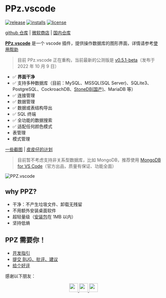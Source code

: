 # PPz.vscode
[![release](https://img.shields.io/github/release/ppz-pro/ppz.vscode)](https://github.com/ppz-pro/ppz.vscode/releases)
[![installs](https://img.shields.io/visual-studio-marketplace/i/ppz.ppz)](https://marketplace.visualstudio.com/items?itemName=ppz.ppz)
[![license](https://img.shields.io/github/license/ppz-pro/ppz.vscode)](https://github.com/ppz-pro/ppz.vscode/blob/main/LICENSE)

[github 仓库](https://github.com/ppz-pro/ppz.vscode) | [微软商店](https://marketplace.visualstudio.com/items?itemName=ppz.ppz) | [国内仓库](https://gitee.com/ppz-pro/ppz.vscode)

[**PPz.vscode**](https://marketplace.visualstudio.com/items?itemName=ppz.ppz) 是一个 vscode 插件，提供操作数据库的图形界面，详情请参考[使用帮助](https://gitee.com/ppz-pro/ppz.vscode/wikis/%E4%BD%BF%E7%94%A8%E5%B8%AE%E5%8A%A9)  

> 目前 PPz.vscode 正在重构，当前最新的公测版是 [v0.5.1-beta](https://github.com/ppz-pro/PPz.vscode/tree/v0.5.1-beta)（发布于 2022 年 10 月 9 日）

+ ✅ **界面干净**
+ ✅ 支持多种数据库（目前：MySQL、MSSQL(SQL Server)、SQLite3、PostgreSQL、CockroachDB、[StoneDB(国产)](https://www.stoneatom.com/StoneDB)、MariaDB 等）
+ ✅ 连接管理
+ ✅ 数据管理
+ ✅ 数据或表结构导出
+ ✅ SQL 终端
+ ✅ 全功能的数据搜索
+ ✅ 适配任何颜色模式
+ 表管理
+ 模式管理

[一些截图](https://gitee.com/ppz-pro/ppz.vscode/wikis/Features) | [皮皮仔的计划](https://github.com/ppz-pro/ppz.vscode/wiki/todo)

> 目前暂不考虑支持非关系型数据库，比如 MongoDB，推荐使用 [MongoDB for VS Code](https://github.com/mongodb-js/vscode)（官方出品，质量有保证、功能全面）

![PPZ.vscode](https://files20220620.oss-cn-shanghai.aliyuncs.com/ppz/ppz.vscode/usage/ppz.vscode.gif?20220704)

## why PPZ?
+ 干净：不产生垃圾文件、卸载无残留
+ 不用额外安装桌面软件
+ 超轻量级（[安装包](https://github.com/ppz-pro/ppz.vscode/releases)在 1MB 以内）
+ 坚持低熵

## PPZ 需要你！
+ [开发指引](./doc/development/)
+ [提交 BUG、批评、建议](https://gitee.com/ppz-pro/ppz.vscode/issues)
+ [给个好评](https://marketplace.visualstudio.com/items?itemName=ppz.ppz&ssr=false#review-details)

感谢以下朋友：
<div align="center">
  <a href="https://github.com/yyt6801">
    <img src="https://avatars.githubusercontent.com/u/18433720?v=4" width=28 style="width: 2em">
  </a>
  <a href="https://github.com/beiyan-kitagari">
    <img src="https://avatars.githubusercontent.com/u/64340548?v=4" width=28 style="width: 2em">
  </a>
  <a href="https://github.com/cuifeng33">
    <img src="https://avatars.githubusercontent.com/u/43241600?v=4" width=28 style="width: 2em">
  </a>
</div>
